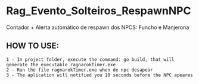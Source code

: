 # Rag_Evento_Solteiros_RespawnNPC
Contador + Alerta automático de respawn dos NPCS: Funcho e Manjerona

## HOW TO USE:
	1 - In project folder, execute the command: go build, that will generate the executable ragnarokTimer.exe
	2 - Run the file ragnarokTimer.exe when de npc desapear
	3 - The aplication will notified you 10 seconds before the NPC apeares
